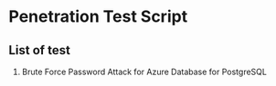 # Penetration Test Script

## List of test
1. Brute Force Password Attack for Azure Database for PostgreSQL
